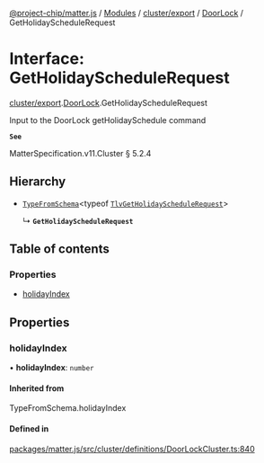 [@project-chip/matter.js](../README.md) / [Modules](../modules.md) / [cluster/export](../modules/cluster_export.md) / [DoorLock](../modules/cluster_export.DoorLock.md) / GetHolidayScheduleRequest

# Interface: GetHolidayScheduleRequest

[cluster/export](../modules/cluster_export.md).[DoorLock](../modules/cluster_export.DoorLock.md).GetHolidayScheduleRequest

Input to the DoorLock getHolidaySchedule command

**`See`**

MatterSpecification.v11.Cluster § 5.2.4

## Hierarchy

- [`TypeFromSchema`](../modules/tlv_export.md#typefromschema)\<typeof [`TlvGetHolidayScheduleRequest`](../modules/cluster_export.DoorLock.md#tlvgetholidayschedulerequest)\>

  ↳ **`GetHolidayScheduleRequest`**

## Table of contents

### Properties

- [holidayIndex](cluster_export.DoorLock.GetHolidayScheduleRequest.md#holidayindex)

## Properties

### holidayIndex

• **holidayIndex**: `number`

#### Inherited from

TypeFromSchema.holidayIndex

#### Defined in

[packages/matter.js/src/cluster/definitions/DoorLockCluster.ts:840](https://github.com/project-chip/matter.js/blob/558e12c94a201592c28c7bc0743705360b3e5ca6/packages/matter.js/src/cluster/definitions/DoorLockCluster.ts#L840)
